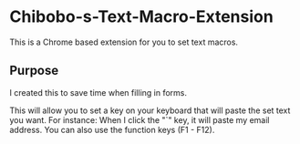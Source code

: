# Chibobo-s-Text-Macro-Extension
This is a Chrome based extension for you to set text macros.
## Purpose
I created this to save time when filling in forms.

This will allow you to set a key on your keyboard that will paste the set text you want.
For instance: When I click the "`" key, it will paste my email address.
You can also use the function keys (F1 - F12).
